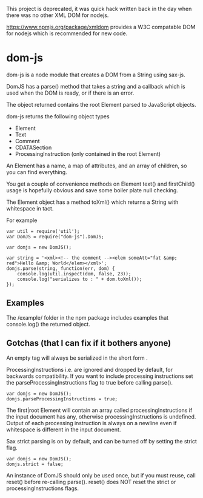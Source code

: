 This project is deprecated, it was quick hack written back in the day when there was no other XML DOM for nodejs.

https://www.npmjs.org/package/xmldom provides a W3C compatable DOM for nodejs which is recommended for new code.





# dom-js #

dom-js is a node module that creates a DOM from a String using sax-js.

DomJS has a parse() method  that takes a string and a callback which is used when the DOM is ready, or if there is an error.

The object returned contains the root Element parsed to JavaScript objects.

dom-js returns the following object types

* Element 
* Text
* Comment
* CDATASection
* ProcessingInstruction (only contained in the root Element)

An Element has a name, a map of attributes, and an array of children, so you can find everything.

You get a couple of convenience methods on Element   text()  and  firstChild()  usage is hopefully obvious and save some boiler plate null checking.

The Element object has a method toXml() which returns a String with whitespace in tact.

For example 

    var util = require('util');
    var DomJS = require("dom-js").DomJS;

    var domjs = new DomJS();

    var string = '<xml><!-- the comment --><elem someAtt="fat &amp; red">Hello &amp; World</elem></xml>';
    domjs.parse(string, function(err, dom) {
    	console.log(util.inspect(dom, false, 23));
    	console.log("serializes to : " + dom.toXml());
    });


## Examples

The /example/ folder in the npm package includes examples that console.log() the returned object.

## Gotchas (that I can fix if it bothers anyone)

An empty tag <a></a>  will always be serialized in the short form <a/>.

ProcessingInstructions i.e. <?xml version="1.0" encoding="UTF-8"?>  are ignored and dropped by default, for backwards compatibility.
If you want to include processing instructions set the parseProcessingInstructions flag to true before calling parse().

    var domjs = new DomJS();
    domjs.parseProcessingInstructions = true;
   
The first|root Element will contain an array called processingInstructions if the input document has any, otherwise processingInstructions is undefined.
Output of each processing instruction is always on a newline even if whitespace is different in the input document.

Sax strict parsing is on by default, and can be turned off by setting the strict flag.

    var domjs = new DomJS();
    domjs.strict = false;

An instance of DomJS should only be used once, but if you must reuse, call reset() before re-calling parse(). 
reset() does NOT reset the strict or processingInstructions flags.

